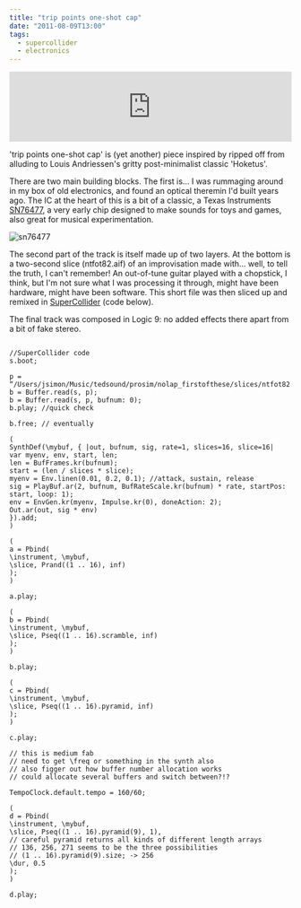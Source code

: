 ```yaml
---
title: "trip points one-shot cap"
date: "2011-08-09T13:00"
tags: 
  - supercollider
  - electronics
---
```


<iframe width="100%" height="125" scrolling="no" frameborder="no" allow="autoplay" src="https://w.soundcloud.com/player/?url=https%3A//api.soundcloud.com/tracks/20785288&color=%23ff5500&auto_play=false&hide_related=true&show_comments=true&show_user=true&show_reposts=false&show_teaser=true&visual=true"></iframe>

'trip points one-shot cap' is (yet another) piece inspired by ripped off from alluding to Louis Andriessen's gritty post-minimalist classic 'Hoketus'.

There are two main building blocks. The first is… I was rummaging around in my box of old electronics, and found an optical theremin I'd built years ago. The IC at the heart of this is a bit of a classic, a Texas Instruments [SN76477](http://en.wikipedia.org/wiki/Texas_Instruments_SN76477 "http://en.wikipedia.org/wiki/Texas_Instruments_SN76477"), a very early chip designed to make sounds for toys and games, also great for musical experimentation.

![](/blog/sn76477.png "sn76477")

The second part of the track is itself made up of two layers. At the bottom is a two-second slice (ntfot82.aif) of an improvisation made with… well, to tell the truth, I can't remember! An out-of-tune guitar played with a chopstick, I think, but I'm not sure what I was processing it through, might have been hardware, might have been software. This short file was then sliced up and remixed in [SuperCollider](http://supercollider.sourceforge.net/ "http://supercollider.sourceforge.net/") (code below).

The final track was composed in Logic 9: no added effects there apart from a bit of fake stereo.

```supercollider

//SuperCollider code
s.boot;

p = “/Users/jsimon/Music/tedsound/prosim/nolap_firstofthese/slices/ntfot82.aif”;
b = Buffer.read(s, p);
b = Buffer.read(s, p, bufnum: 0);
b.play; //quick check

b.free; // eventually

(
SynthDef(\mybuf, { |out, bufnum, sig, rate=1, slices=16, slice=16|
var myenv, env, start, len;
len = BufFrames.kr(bufnum);
start = (len / slices * slice);
myenv = Env.linen(0.01, 0.2, 0.1); //attack, sustain, release
sig = PlayBuf.ar(2, bufnum, BufRateScale.kr(bufnum) * rate, startPos: start, loop: 1);
env = EnvGen.kr(myenv, Impulse.kr(0), doneAction: 2);
Out.ar(out, sig * env)
}).add;
)

(
a = Pbind(
\instrument, \mybuf,
\slice, Prand((1 .. 16), inf)
);
)

a.play;

(
b = Pbind(
\instrument, \mybuf,
\slice, Pseq((1 .. 16).scramble, inf)
);
)

b.play;

(
c = Pbind(
\instrument, \mybuf,
\slice, Pseq((1 .. 16).pyramid, inf)
);
)

c.play;

// this is medium fab
// need to get \freq or something in the synth also
// also figger out how buffer number allocation works
// could allocate several buffers and switch between?!?

TempoClock.default.tempo = 160/60;

(
d = Pbind(
\instrument, \mybuf,
\slice, Pseq((1 .. 16).pyramid(9), 1),
// careful pyramid returns all kinds of different length arrays
// 136, 256, 271 seems to be the three possibilities
// (1 .. 16).pyramid(9).size; -> 256
\dur, 0.5
);
)

d.play;

```

